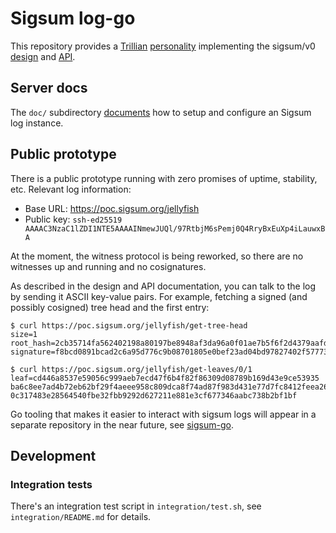# Sigsum log-go
This repository provides a
	[Trillian](https://transparency.dev/#trillian)
	[personality](https://github.com/google/trillian/blob/master/docs/Personalities.md)
implementing the sigsum/v0
	[design](https://git.sigsum.org/sigsum/tree/doc/design.md)
and
	[API](https://git.sigsum.org/sigsum/tree/doc/api.md).

## Server docs

The `doc/` subdirectory [documents](./doc/readme.md) how to setup and
configure an Sigsum log instance.

## Public prototype
There is a public prototype running with zero promises of uptime,
stability, etc.  Relevant log information:

- Base URL: https://poc.sigsum.org/jellyfish
- Public key: `ssh-ed25519 AAAAC3NzaC1lZDI1NTE5AAAAINmewJUQl/97RtbjM6sPemj0Q4RryBxEuXp4iLauwxBA`

At the moment, the witness protocol is being reworked, so there are no
witnesses up and running and no cosignatures.

As described in the design and API documentation, you can talk to the
log by sending it ASCII key-value pairs. For example, fetching a
signed (and possibly cosigned) tree head and the first entry:

```
$ curl https://poc.sigsum.org/jellyfish/get-tree-head
size=1
root_hash=2cb35714fa562402198a80197be8948af3da96a0f01ae7b5f6f2d4379aafd783
signature=f8bcd0891bcad2c6a95d776c9b08701805e0bef23ad04bd97827402f57773490a732cbebf2f0313da428d1eae58af541a4aa711d9ccc52f4b4459e394e32e506

$ curl https://poc.sigsum.org/jellyfish/get-leaves/0/1
leaf=cd446a8537e59056c999aeb7ecd47f6b4f82f86309d08789b169d43e9ce53935 ba6c8ee7ad4b72eb62bf29f4aeee958c809dca8f74ad87f983d431e77d7fc8412feea268929d3927ffe0d0bea3264edca5a1a36fadeac092d3ae46ff8eb2e106 0c317483e28564540fbe32fbb9292d627211e881e3cf677346aabc738b2bf1bf
```

Go tooling that makes it easier to interact with sigsum logs will appear in a
separate repository in the near future, see
	[sigsum-go](https://gitlab.sigsum.org/sigsum/core/sigsum-go/).


## Development

### Integration tests

There's an integration test script in `integration/test.sh`, see
`integration/README.md` for details.
